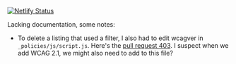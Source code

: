 [![Netlify Status](https://api.netlify.com/api/v1/badges/f7d15743-0125-4284-9c41-e2ceea959b85/deploy-status)](https://app.netlify.com/sites/wai-policies-prototype/deploys)

Lacking documentation, some notes:
* To delete a listing that used a filter, I also had to edit wcagver in  ```_policies/js/script.js```. Here's the [pull request 403](https://github.com/w3c/wai-policies-prototype/pull/403/files). I suspect when we add WCAG 2.1, we might also need to add to this file?

